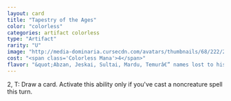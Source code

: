 ```yaml
---
layout: card
title: "Tapestry of the Ages"
color: "colorless"
categories: artifact colorless
type: "Artifact"
rarity: "U"
image: "http://media-dominaria.cursecdn.com/avatars/thumbnails/68/222/200/283/635616660771050071.png"
cost: "<span class='Colorless Mana'>4</span>"
flavor: "&quot;Abzan, Jeskai, Sultai, Mardu, Temurâ€” names lost to history, yet worthy of further study.&quot;"
---
```


<span class="tip mana-icon mana-colorless-02" title="2 Colorless Mana">2</span>, <span class="tip mana-icon mana-t" title="Tap">T</span>: Draw a card. Activate this ability only if you've cast a noncreature spell this turn.
